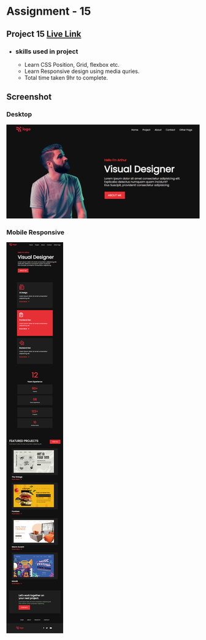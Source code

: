 # Assignment - 15

## Project 15 [Live Link](https://full-stack-js-projects-15.netlify.app/)

- ### skills used in project
  - Learn CSS Position, Grid, flexbox etc.
  - Learn Responsive design using media quries.
  - Total time taken 9hr to complete.
## Screenshot
### Desktop
![assignment 15](Product-Landing-Page.png)
### Mobile Responsive
![assignment 15](Product-Landing-Page-mobile.png)
